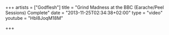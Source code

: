 +++
artists = ["Godflesh"]
title = "Grind Madness at the BBC (Earache/Peel Sessions) Complete"
date = "2013-11-25T02:34:38+02:00"
type = "video"
youtube = "HbI8JoqM18M"

+++
